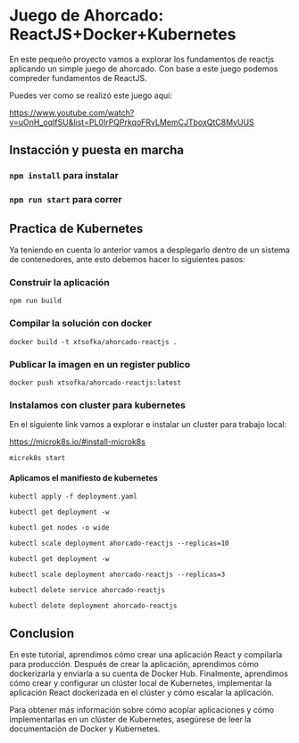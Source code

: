# Juego de Ahorcado: ReactJS+Docker+Kubernetes
En este pequeño proyecto vamos a explorar los fundamentos de reactjs aplicando un simple juego de ahorcado. Con base a este juego podemos compreder fundamentos de ReactJS. 

Puedes ver como se realizó este juego aquí:

https://www.youtube.com/watch?v=uOnH_oqIfSU&list=PL0IrPQPrkqoFRvLMemCJTboxQtC8MvUUS

## Instacción y puesta en marcha

### `npm install` para instalar
### `npm run start` para correr

## Practica de Kubernetes

Ya teniendo en cuenta lo anterior vamos a desplegarlo dentro de un sistema de contenedores, ante esto debemos hacer lo siguientes pasos:

### Construir la aplicación
`npm run build`

### Compilar la solución con docker
`docker build -t xtsofka/ahorcado-reactjs .`

### Publicar la imagen en un register publico
`docker push xtsofka/ahorcado-reactjs:latest`

### Instalamos con cluster para kubernetes 


En el siguiente link vamos a explorar e instalar un cluster para trabajo local:

https://microk8s.io/#install-microk8s

`microk8s start`

#### Aplicamos el manifiesto de kubernetes 

`kubectl apply -f deployment.yaml`

`kubectl get deployment -w`

`kubectl get nodes -o wide`

`kubectl scale deployment ahorcado-reactjs --replicas=10`

`kubectl get deployment -w`

`kubectl scale deployment ahorcado-reactjs --replicas=3`

`kubectl delete service ahorcado-reactjs`

`kubectl delete deployment ahorcado-reactjs`

## Conclusion

En este tutorial, aprendimos cómo crear una aplicación React y compilarla para producción. Después de crear la aplicación, aprendimos cómo dockerizarla y enviarla a su cuenta de Docker Hub. Finalmente, aprendimos cómo crear y configurar un clúster local de Kubernetes, implementar la aplicación React dockerizada en el clúster y cómo escalar la aplicación.

Para obtener más información sobre cómo acoplar aplicaciones y cómo implementarlas en un clúster de Kubernetes, asegúrese de leer la documentación de Docker y Kubernetes.


